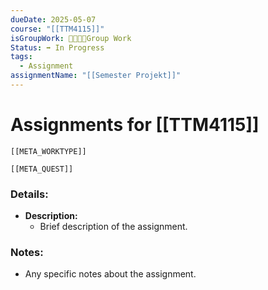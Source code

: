```yaml
---
dueDate: 2025-05-07
course: "[[TTM4115]]"
isGroupWork: 👨‍👩‍👧‍👦Group Work
Status: ➡️ In Progress
tags:
  - Assignment
assignmentName: "[[Semester Projekt]]"
---
```


# Assignments for [[TTM4115]]
```meta-bind-embed
[[META_WORKTYPE]]
```
```meta-bind-embed
[[META_QUEST]]
```
### Details:
- **Description:**
  - Brief description of the assignment.

### Notes:
- Any specific notes about the assignment.